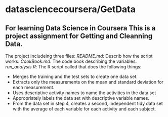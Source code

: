 datasciencecoursera/GetData
===================

For learning Data Science  in Coursera 
This is a project assignment for Getting and Cleanning Data.
------------------------------------------------------------

The project includeing three files:
*README.md*: Describ how the script works.
*CookBook.md*: The code book describing the variables.
*run_analysis.R*: The R script called that does the following things:
- Merges the training and the test sets to create one data set.
- Extracts only the measurements on the mean and standard deviation for each measurement. 
- Uses descriptive activity names to name the activities in the data set
- Appropriately labels the data set with descriptive variable names. 
- From the data set in step 4, creates a second, independent tidy data set with the average of each variable for each activity and each subject. 